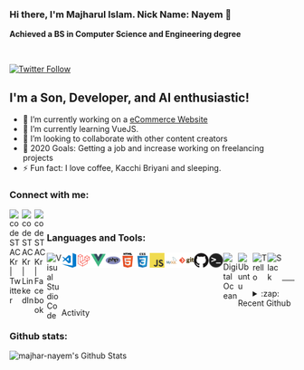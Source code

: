 ### Hi there, I'm Majharul Islam. Nick Name: Nayem 👋
<b> Achieved a BS in Computer Science and Engineering degree </b>

<br>

[![Twitter Follow](https://img.shields.io/twitter/follow/majharul_nayem?color=1DA1F2&logo=twitter&style=for-the-badge)](https://twitter.com/intent/follow?original_referer=https%3A%2F%2Fgithub.com%2Fmajhar-nayem&screen_name=majharul_nayem)

## I'm a Son, Developer, and AI enthusiastic!

- 🔭 I’m currently working on a [eCommerce Website](https://au2d.com)
- 🌱 I’m currently learning VueJS.
- 👯 I’m looking to collaborate with other content creators
- 🥅 2020 Goals: Getting a job and increase working on freelancing projects
- ⚡ Fun fact: I love coffee, Kacchi Briyani and sleeping.

### Connect with me:

<!-- [<img align="left" alt="codeSTACKr.com" width="22px" src="https://raw.githubusercontent.com/iconic/open-iconic/master/svg/globe.svg" />][website] -->
[<img align="left" alt="codeSTACKr | Twitter" width="22px" src="https://cdn.jsdelivr.net/npm/simple-icons@v3/icons/twitter.svg" />][twitter]
[<img align="left" alt="codeSTACKr | LinkedIn" width="22px" src="https://cdn.jsdelivr.net/npm/simple-icons@v3/icons/linkedin.svg" />][linkedin]
[<img align="left" alt="codeSTACKr | Facebook" width="22px" src="https://cdn.jsdelivr.net/npm/simple-icons@v3/icons/facebook.svg" />][facebook]

<br />

### Languages and Tools:

<img align="left" alt="Visual Studio Code" width="26px" src="https://upload.wikimedia.org/wikipedia/commons/c/c8/PhpStorm_Logo.svg" />
<img align="left" alt="Visual Studio Code" width="26px" src="https://raw.githubusercontent.com/github/explore/80688e429a7d4ef2fca1e82350fe8e3517d3494d/topics/visual-studio-code/visual-studio-code.png" />
<img align="left" alt="PHP" width="26px" src="https://raw.githubusercontent.com/github/explore/80688e429a7d4ef2fca1e82350fe8e3517d3494d/topics/laravel/laravel.png" />
<img align="left" alt="PHP" width="26px" src="https://raw.githubusercontent.com/github/explore/80688e429a7d4ef2fca1e82350fe8e3517d3494d/topics/vue/vue.png" />
<img align="left" alt="PHP" width="26px" src="https://raw.githubusercontent.com/github/explore/78df643247d429f6cc873026c0622819ad797942/topics/php/php.png" />
<img align="left" alt="HTML5" width="26px" src="https://raw.githubusercontent.com/github/explore/80688e429a7d4ef2fca1e82350fe8e3517d3494d/topics/html/html.png" />
<img align="left" alt="CSS3" width="26px" src="https://raw.githubusercontent.com/github/explore/80688e429a7d4ef2fca1e82350fe8e3517d3494d/topics/css/css.png" />
<img align="left" alt="JavaScript" width="26px" src="https://raw.githubusercontent.com/github/explore/80688e429a7d4ef2fca1e82350fe8e3517d3494d/topics/javascript/javascript.png" />
<img align="left" alt="MySQL" width="26px" src="https://raw.githubusercontent.com/github/explore/80688e429a7d4ef2fca1e82350fe8e3517d3494d/topics/mysql/mysql.png" />
<img align="left" alt="Git" width="26px" src="https://raw.githubusercontent.com/github/explore/80688e429a7d4ef2fca1e82350fe8e3517d3494d/topics/git/git.png" />
<img align="left" alt="GitHub" width="26px" src="https://raw.githubusercontent.com/github/explore/78df643247d429f6cc873026c0622819ad797942/topics/github/github.png" />
<img align="left" alt="Terminal" width="26px" src="https://raw.githubusercontent.com/github/explore/80688e429a7d4ef2fca1e82350fe8e3517d3494d/topics/terminal/terminal.png" />
<img align="left" alt="DigitalOcean" width="26px" src="https://upload.wikimedia.org/wikipedia/commons/f/ff/DigitalOcean_logo.svg" />
<img align="left" alt="Ubuntu" width="26px" src="https://assets.ubuntu.com/v1/29985a98-ubuntu-logo32.png" />
<img align="left" alt="Trello" width="26px" src="https://upload.wikimedia.org/wikipedia/en/8/8c/Trello_logo.svg" />
<img align="left" alt="Slack" width="26px" src="https://www.sketchappsources.com/resources/source-image/new-slack-logo-nicolas-ciotti.jpg" />

<br />
<br />

---

<details>
  <summary>:zap: Recent Github Activity</summary>
  
<!--START_SECTION:activity-->
<!--END_SECTION:activity-->
</details>

### Github stats:

  <img align="left" alt="majhar-nayem's Github Stats" src="https://github-readme-stats.vercel.app/api?username=majhar-nayem&&show_icons=true&hide_border=true&count_private=true?theme=vue&show_stars=true" />




<!-- [website]: https://codeSTACKr.com -->
[twitter]: https://twitter.com/majharul_nayem
[facebook]: https://facebook.com/majharul.nayem
[linkedin]: https://linkedin.com/in/majharul-islam

